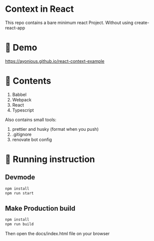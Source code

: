 # Context in React

This repo contains a bare minimum react Project. Without using create-react-app

# 🚀 Demo

https://ayonious.github.io/react-context-example

# 🧐 Contents

1. Babbel
2. Webpack
3. React
4. Typescript

Also contains small tools:

1. prettier and husky (format when you push)
2. .gitignore
3. renovate bot config

# 🏃 Running instruction

## Devmode

```bash
npm install
npm run start
```

## Make Production build

```bash
npm install
npm run build
```

Then open the docs/index.html file on your browser
